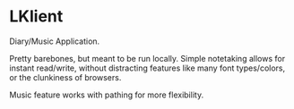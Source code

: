 # LKlient
Diary/Music Application.

Pretty barebones, but meant to be run locally. Simple notetaking allows for instant read/write, without distracting features like many font types/colors, or the clunkiness of browsers.

Music feature works with pathing for more flexibility.
